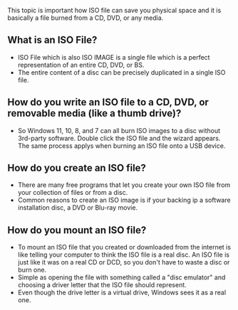 This topic is important how ISO file can save you physical space and it is basically a file burned from a CD, DVD, or any media. 

## What is an ISO File?
- ISO File which is also ISO IMAGE is a single file which is a perfect representation of an entire CD, DVD, or BS.
- The entire content of a disc can be precisely duplicated in a single ISO file.

## How do you write an ISO file to a CD, DVD, or removable media (like a thumb drive)?
- So Windows 11, 10, 8, and 7 can all burn ISO images to a disc without 3rd-party software. Double click the ISO file and the wizard
appears. The same process applys when burning an ISO file onto a USB device.
 
## How do you create an ISO file?
- There are many free programs that let you create your own ISO file from your collection of files or from a disc.
- Common reasons to create an ISO image is if your backing ip a software installation disc, a DVD or Blu-ray movie.
  
## How do you mount an ISO file?
- To mount an ISO file that you created or downloaded from the internet is like telling your computer to think the ISO file is a real disc. An ISO file is just like it was on a real CD or DCD, so you don't have to waste a disc or burn one.
- Simple as opening the file with something called a "disc emulator" and choosing a driver letter that the ISO file should represent. 
- Even though the drive letter is a virtual drive, Windows sees it as a real one.
